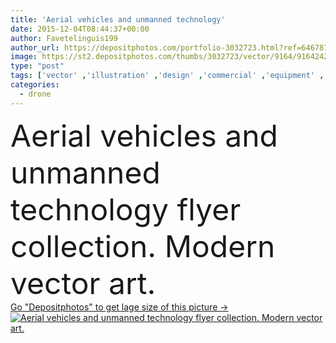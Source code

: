 ```yaml
---
title: 'Aerial vehicles and unmanned technology'
date: 2015-12-04T08:44:37+00:00
author: Favetelinguis199
author_url: https://depositphotos.com/portfolio-3032723.html?ref=64678756
image: https://st2.depositphotos.com/thumbs/3032723/vector/9164/91642422/api_thumb_450.jpg?forcejpeg=true
type: "post"
tags: ['vector' ,'illustration' ,'design' ,'commercial' ,'equipment' ,'art' ,'flying' ,'technology' ,'line' ,'banner' ,'modern' ,'concept' ,'industry' ,'announcement' ,'copyspace' ,'advertisement' ,'camera' ,'remote' ,'template' ,'future' ,'delivery' ,'collection' ,'fly' ,'military' ,'engineering' ,'robot' ,'innovation' ,'propeller' ,'gadget' ,'flyer' ,'surveillance' ,'aerial' ,'vehicles' ,'copter' ,'quad' ,'rc' ,'drone' ,'quadro' ,'unmanned' ,'text space' ,'your text' ]
categories: 
  - drone
---
```

<div aling="center">
            <font size="60"> Aerial vehicles and unmanned technology flyer collection. Modern vector art.</font>   
</div>
<div>
    <a href='https://depositphotos.com/91642422/stock-illustration-aerial-vehicles-and-unmanned-technology.html?ref=64678756' target=_blank > Go "Depositphotos" to get lage size of this picture ->
        <img href='https://depositphotos.com/91642422/stock-illustration-aerial-vehicles-and-unmanned-technology.html?ref=64678756' src='https://st2.depositphotos.com/3032723/9164/v/950/depositphotos_91642422-stock-illustration-aerial-vehicles-and-unmanned-technology.jpg?forcejpeg=true' alt='Aerial vehicles and unmanned technology flyer collection. Modern vector art.' >
    </a>
</div>
